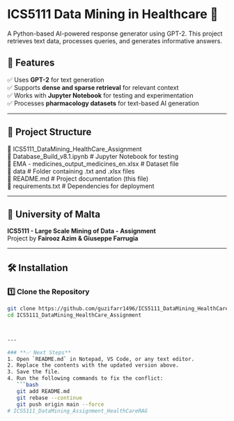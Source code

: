 # ICS5111 Data Mining in Healthcare 🚀

A Python-based AI-powered response generator using GPT-2. This project retrieves text data, processes queries, and generates informative answers.

## 📌 Features
✅ Uses **GPT-2** for text generation  
✅ Supports **dense and sparse retrieval** for relevant context  
✅ Works with **Jupyter Notebook** for testing and experimentation  
✅ Processes **pharmacology datasets** for text-based AI generation  

---

## 📂 Project Structure
📁 ICS5111_DataMining_HealthCare_Assignment  
📄 Database_Build_v8.1.ipynb # Jupyter Notebook for testing  
📄 EMA - medicines_output_medicines_en.xlsx # Dataset file  
📂 data # Folder containing .txt and .xlsx files  
📄 README.md # Project documentation (this file)  
📄 requirements.txt # Dependencies for deployment  

---

## 📖 University of Malta  
**ICS5111 - Large Scale Mining of Data - Assignment**  
Project by **Fairooz Azim & Giuseppe Farrugia**  

---

## 🛠 Installation

### **1️⃣ Clone the Repository**
```bash
git clone https://github.com/guzifarr1496/ICS5111_DataMining_HealthCare_Assignment.git
cd ICS5111_DataMining_HealthCare_Assignment



---

### **✅ Next Steps**
1. Open `README.md` in Notepad, VS Code, or any text editor.
2. Replace the contents with the updated version above.
3. Save the file.
4. Run the following commands to fix the conflict:
   ```bash
   git add README.md
   git rebase --continue
   git push origin main --force
#   I C S 5 1 1 1 _ D a t a M i n i n g _ A s s i g n m e n t _ H e a l t h C a r e R A G  
 